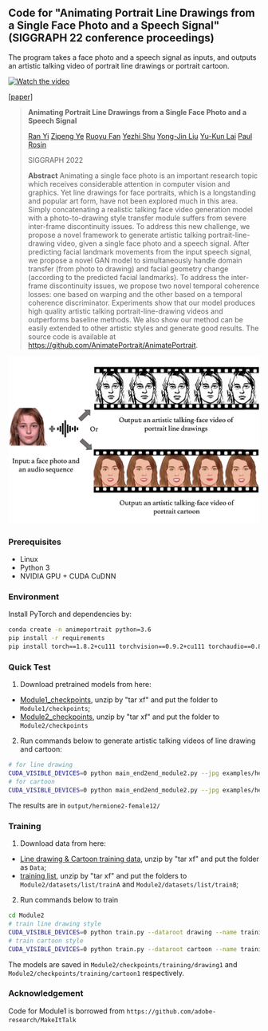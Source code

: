 ## Code for "Animating Portrait Line Drawings from a Single Face Photo and a Speech Signal" (SIGGRAPH 22 conference proceedings)

The program takes a face photo and a speech signal as inputs, and outputs an artistic talking video of portrait line drawings or portrait cartoon.

[![Watch the video](https://img.youtube.com/vi/qYjchof4IEE/maxresdefault.jpg)](https://youtube.com/watch?v=qYjchof4IEE)

[[paper]](https://drive.google.com/file/d/14HOmhHQlcr-x2yRh_S7b-j6CZ2mmDt1E/view?usp=sharing)

> **Animating Portrait Line Drawings from a Single Face Photo and a Speech Signal**
>
> [Ran Yi](https://yiranran.github.io)
> [Zipeng Ye](https://qq775793759.github.io)
> [Ruoyu Fan]()
> [Yezhi Shu](https://scholar.google.com/citations?user=ItEyqMAAAAAJ&hl=en)
> [Yong-Jin Liu](https://cg.cs.tsinghua.edu.cn/people/~Yongjin/Yongjin.htm)
> [Yu-Kun Lai](https://users.cs.cf.ac.uk/Yukun.Lai/)
> [Paul Rosin](https://users.cs.cf.ac.uk/Paul.Rosin/)
> 
> SIGGRAPH 2022
>
> **Abstract** Animating a single face photo is an important research topic which receives considerable attention in computer vision and graphics. Yet line drawings for face portraits, which is a longstanding and popular art form, have not been explored much in this area. Simply concatenating a realistic talking face video generation model with a photo-to-drawing style transfer module suffers from severe inter-frame discontinuity issues. To address this new challenge, we propose a novel framework to generate artistic talking portrait-line-drawing video, given a single face photo and a speech signal. After predicting facial landmark movements from the input speech signal, we propose a novel GAN model to simultaneously handle domain transfer (from photo to drawing) and facial geometry change (according to the predicted facial landmarks). To address the inter-frame discontinuity issues, we propose two novel temporal coherence losses: one based on warping and the other based on a temporal coherence discriminator. Experiments show that our model produces high quality artistic talking portrait-line-drawing videos and outperforms baseline methods. We also show our method can be easily extended to other artistic styles and generate good results. The source code is available at https://github.com/AnimatePortrait/AnimatePortrait.
>

![img](imgs/teaser.jpeg)

### Prerequisites
- Linux
- Python 3
- NVIDIA GPU + CUDA CuDNN


### Environment
Install PyTorch and dependencies by:
```bash
conda create -n animeportrait python=3.6
pip install -r requirements
pip install torch==1.8.2+cu111 torchvision==0.9.2+cu111 torchaudio==0.8.2 -f https://download.pytorch.org/whl/lts/1.8/torch_lts.html
```


### Quick Test
1. Download pretrained models from here: 
- [Module1_checkpoints](https://drive.google.com/file/d/1T3-umTjpDh2FYCTGqjJRfk1_DgEP-Do_/view?usp=sharing), unzip by "tar xf" and put the folder to `Module1/checkpoints`;
- [Module2_checkpoints](https://drive.google.com/file/d/1c_vXDrjFV-G_6wCRFAaxIPcfe200i4X1/view?usp=sharing), unzip by "tar xf" and put the folder to `Module2/checkpoints`

2. Run commands below to generate artistic talking videos of line drawing and cartoon:
```bash
# for line drawing
CUDA_VISIBLE_DEVICES=0 python main_end2end_module2.py --jpg examples/hermione2.jpeg --audio examples/female12.wav --exp formal/drawing
# for cartoon
CUDA_VISIBLE_DEVICES=0 python main_end2end_module2.py --jpg examples/hermione2.jpeg --audio examples/female12.wav --exp formal/cartoon
```
The results are in `output/hermione2-female12/`


### Training
1. Download data from here:
- [Line drawing & Cartoon training data](https://drive.google.com/file/d/1TLfTfrlLZ5cvh3cQVNJZIHcTRMMTDks1/view?usp=sharing), unzip by "tar xf" and put the folder as `Data`;
- [training list](https://drive.google.com/file/d/1WgG6W1vGeNdRlN4pcEdvtpsToK3BmG7z/view?usp=sharing), unzip by "tar xf" and put the folders to `Module2/datasets/list/trainA` and `Module2/datasets/list/trainB`;

2. Run commands below to train
```bash
cd Module2
# train line drawing style
CUDA_VISIBLE_DEVICES=0 python train.py --dataroot drawing --name training/drawing1 --model geomgm_ifw_fore --netG resnet_9blocks_rcatland32_full_ifw --netg_resb_div 3 --netg_resb_disp 3 --output_nc 1 --display_env training_drawing1 --lr 0.00005 --lambda_geom 50 --lambda_geom_lipline 50 --more_weight_for_lip 2 --lambda_face 3.0 --lambda_warp_inter 10  --blendbg 1 --select_target12_thre 0.0 --niter 70 --niter_decay 0
# train cartoon style
CUDA_VISIBLE_DEVICES=0 python train.py --dataroot cartoon --name training/cartoon1 --model geomgm_ifw_cartoon_fore --netG resnet_9blocks_rcatland32_full_ifw --dataset_mode umlvd_ifw_cartoon --netg_resb_div 3 --netg_resb_disp 3 --output_nc 3 --display_env training_cartoon1 --lr 0.00005 --lambda_geom 50 --lambda_geom_lipline 0 --more_weight_for_lip 2 --lambda_face 3.0 --lambda_warp_inter 10 --blendbg 1 --niter 70 --niter_decay 0
```
The models are saved in `Module2/checkpoints/training/drawing1` and `Module2/checkpoints/training/cartoon1` respectively.

### Acknowledgement
Code for Module1 is borrowed from `https://github.com/adobe-research/MakeItTalk`
